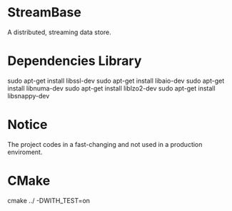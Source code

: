 # StreamBase
A distributed, streaming data store.

# Dependencies Library
sudo apt-get install libssl-dev
sudo apt-get install libaio-dev
sudo apt-get install libnuma-dev
sudo apt-get install liblzo2-dev
sudo apt-get install libsnappy-dev

# Notice
The project codes in a fast-changing and not used in a production enviroment.

# CMake
cmake ../ -DWITH_TEST=on
